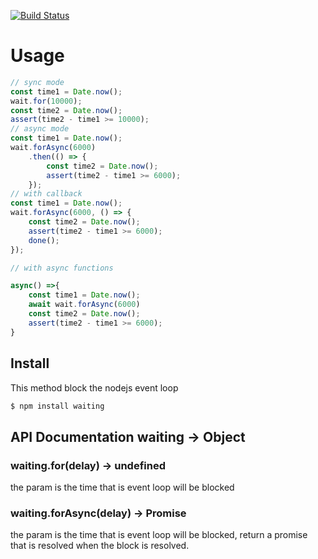 [![Build Status](https://travis-ci.org/Cereceres/sleeping.svg?branch=master)](https://travis-ci.org/Cereceres/sleeping)

# Usage
```js
// sync mode
const time1 = Date.now();
wait.for(10000);
const time2 = Date.now();
assert(time2 - time1 >= 10000);
// async mode
const time1 = Date.now();
wait.forAsync(6000)
    .then(() => {
        const time2 = Date.now();
        assert(time2 - time1 >= 6000);
    });
// with callback
const time1 = Date.now();
wait.forAsync(6000, () => {
    const time2 = Date.now();
    assert(time2 - time1 >= 6000);
    done();
});

// with async functions

async() =>{
    const time1 = Date.now();
    await wait.forAsync(6000)
    const time2 = Date.now();
    assert(time2 - time1 >= 6000);
}
```
## Install
This method block the nodejs event loop
```bash
$ npm install waiting
```
## API Documentation waiting -> Object
### waiting.for(delay) -> undefined
the param is the time that is event loop will be blocked

### waiting.forAsync(delay) -> Promise
the param is the time that is event loop will be blocked, return a promise that is 
resolved when the block is resolved.
